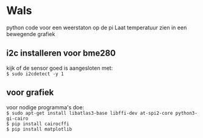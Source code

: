# Wals
python code voor een weerstaton op de pi
Laat temperatuur zien in een bewegende grafiek

## i2c installeren voor bme280

kijk of de sensor goed is aangesloten met:  
`$ sudo i2cdetect -y 1`

## voor grafiek

voor nodige programma's doe:  
`$ sudo apt-get install libatlas3-base libffi-dev at-spi2-core python3-gi-cairo`  
`$ pip install cairocffi`  
`$ pip install matplotlib`
